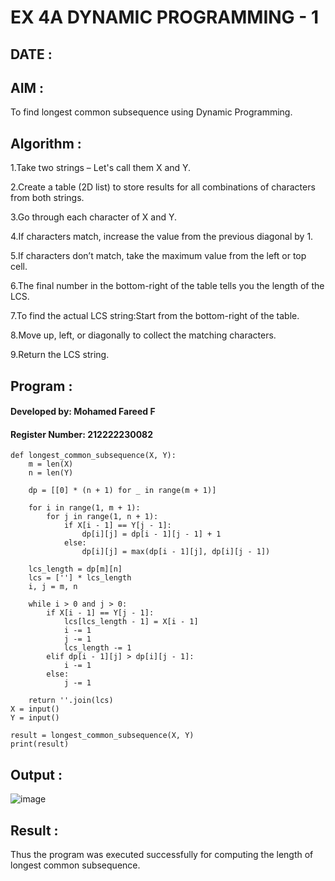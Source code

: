 # EX 4A DYNAMIC PROGRAMMING - 1

## DATE :

## AIM :

To find longest common subsequence using Dynamic Programming.

## Algorithm :

1.Take two strings – Let's call them X and Y.

2.Create a table (2D list) to store results for all combinations of characters from both strings.

3.Go through each character of X and Y.

4.If characters match, increase the value from the previous diagonal by 1.

5.If characters don’t match, take the maximum value from the left or top cell.

6.The final number in the bottom-right of the table tells you the length of the LCS.

7.To find the actual LCS string:Start from the bottom-right of the table.

8.Move up, left, or diagonally to collect the matching characters.

9.Return the LCS string.

## Program :

#### Developed by: Mohamed Fareed F
#### Register Number: 212222230082

```
def longest_common_subsequence(X, Y):
    m = len(X)
    n = len(Y)

    dp = [[0] * (n + 1) for _ in range(m + 1)]

    for i in range(1, m + 1):
        for j in range(1, n + 1):
            if X[i - 1] == Y[j - 1]:
                dp[i][j] = dp[i - 1][j - 1] + 1
            else:
                dp[i][j] = max(dp[i - 1][j], dp[i][j - 1])

    lcs_length = dp[m][n]
    lcs = [''] * lcs_length
    i, j = m, n

    while i > 0 and j > 0:
        if X[i - 1] == Y[j - 1]:
            lcs[lcs_length - 1] = X[i - 1]
            i -= 1
            j -= 1
            lcs_length -= 1
        elif dp[i - 1][j] > dp[i][j - 1]:
            i -= 1
        else:
            j -= 1

    return ''.join(lcs)
X = input()
Y = input()

result = longest_common_subsequence(X, Y)
print(result)

```

## Output :

![image](https://github.com/user-attachments/assets/7a55a1f2-46d0-45cb-8a39-b80cec1939d3)


## Result :

Thus the program was executed successfully for computing the length of longest common subsequence.
